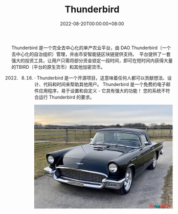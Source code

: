 ﻿---
title: "Thunderbird"
description: "雷鸟 - 获得收入的最快方式"
date: 2022-08-20T00:00:00+08:00
lastmod: 2022-08-20T00:00:00+08:00
draft: false
authors: ["boogArno"]
featuredImage: "thunderbird.png"
tags: ["DeFi","Thunderbird"]
categories: ["nfts"]
nfts: ["DeFi"]
blockchain: "BSC"
website: "https://thunderbird.finance/"
twitter: "https://twitter.com/ThunderBirdDefi"
discord: ""
telegram: "https://t.me/ThunderbirdDefiGroup"
github: ""
youtube: ""
twitch: ""
facebook: ""
instagram: ""
reddit: ""
medium: ""
steam: ""
gitbook: ""
googleplay: ""
appstore: ""
status: "Live"
weight: 
lightgallery: true
toc: true
pinned: false
recommend: false
recommend1: false
---
Thunderbird 是一个完全去中心化的单产农业平台，由 DAO Thunderbird（一个去中心化的自治组织）管理，并由币安智能链区块链提供支持。
‌
平台提供了一套强大的投资工具，让用户只需将部分资金锁定一段时间，即可在短时间内获得大量的TBIRD（平台的原生货币）和其他加密货币。

2022. 8. 16. · Thunderbird 是一个开源项目，这意味着任何人都可以贡献想法、设计、代码和时间来帮助其他用户。 Thunderbird 是一个免费的电子邮件应用程序，易于设置和自定义 - 它具有强大的功能！ 您的系统不符合运行 Thunderbird 的要求。

             ![299434](299434.jpg)